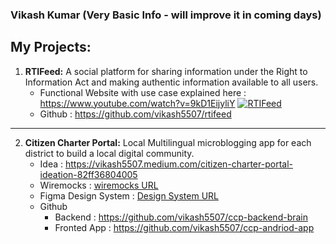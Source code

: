 ### Vikash Kumar (Very Basic Info - will improve it in coming days)

## My Projects:
1. **RTIFeed:** A social platform for sharing information under the Right to Information Act and making authentic information available to all users. 
   - Functional Website with use case explained here : https://www.youtube.com/watch?v=9kD1EijyliY
   [![RTIFeed](https://img.youtube.com/vi/9kD1EijyliY/0.jpg)](https://www.youtube.com/watch?v=9kD1EijyliY)
   - Github : https://github.com/vikash5507/rtifeed 

--------------------

2. **Citizen Charter Portal:** Local Multilingual microblogging app for each district to build a local digital community. 
   - Idea : https://vikash5507.medium.com/citizen-charter-portal-ideation-82ff36804005 
   - Wiremocks : [wiremocks URL](https://share.balsamiq.com/ps/tQWQFuN76pb26Nbtj1txUa?r=2278&f=N4IgUiBcCMA0IDkpxAYWfAMhkAhHAsjgFo4DSUA2gLoC%2BQA%3D)
   - Figma Design System : [Design System URL](https://www.figma.com/file/goCI2ufHU092xW8OZyyh3I/Design-System?node-id=0%3A1)
   - Github
     - Backend : https://github.com/vikash5507/ccp-backend-brain
     - Fronted App : https://github.com/vikash5507/ccp-andriod-app 
